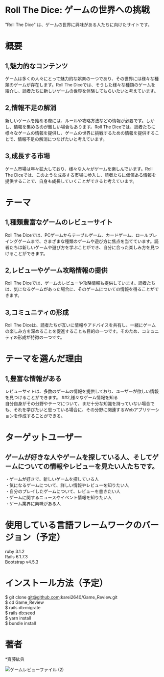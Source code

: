 # Roll The Dice: ゲームの世界への挑戦
"Roll The Dice" は、ゲームの世界に興味がある人たちに向けたサイトです。

# 概要
## 1,魅力的なコンテンツ<br>
ゲームは多くの人々にとって魅力的な娯楽の一つであり、その世界には様々な種類のゲームが存在します。Roll The Diceでは、そうした様々な種類のゲームを紹介し、読者たちに新しいゲームの世界を体験してもらいたいと考えています。

## 2,情報不足の解消<br>
新しいゲームを始める際には、ルールや攻略方法などの情報が必要です。しかし、情報を集めるのが難しい場合もあります。Roll The Diceでは、読者たちに様々なゲームの情報を提供し、ゲームの世界に挑戦するための情報を提供することで、情報不足の解消につなげたいと考えています。

## 3,成長する市場<br>
ゲーム市場は年々拡大しており、様々な人々がゲームを楽しんでいます。Roll The Diceでは、このような成長する市場に参入し、読者たちに価値ある情報を提供することで、自身も成長していくことができると考えています。

# テーマ
## 1,種類豊富なゲームのレビューサイト<br>
Roll The Diceでは、PCゲームからテーブルゲーム、カードゲーム、ロールプレイングゲームまで、さまざまな種類のゲームや遊び方に焦点を当てています。読者たちは新しいゲームや遊び方を学ぶことができ、自分に合った楽しみ方を見つけることができます。

## 2,レビューやゲーム攻略情報の提供<br>
Roll The Diceでは、ゲームのレビューや攻略情報も提供しています。読者たちは、気になるゲームがあった場合に、そのゲームについての情報を得ることができます。

## 3,コミュニティの形成<br>
Roll The Diceは、読者たちが互いに情報やアドバイスを共有し、一緒にゲームの楽しみ方を深めることを促進することも目的の一つです。そのため、コミュニティの形成が特徴の一つです。

# テーマを選んだ理由
## 1,豊富な情報がある<br>
レビューサイトは、多数のゲームの情報を提供しており、ユーザーが欲しい情報を見つけることができます。
##2,様々なゲーム情報を知る<br>
自分自身がその分野やテーマについて、まだ十分な知識を持っていない場合でも、それを学びたいと思っている場合に、その分野に関連するWebアプリケーションを作成することができる。

# ターゲットユーザー
## ゲームが好きな人やゲームを探している人、そしてゲームについての情報やレビューを見たい人たちです。
・ゲームが好きで、新しいゲームを探している人<br>
・気になるゲームについて、詳しい情報やレビューを知りたい人<br>
・自分のプレイしたゲームについて、レビューを書きたい人<br>
・ゲームに関するニュースやイベント情報を知りたい人<br>
・ゲーム業界に興味がある人<br>

# 使用している言語フレームワークのバージョン（予定）
ruby 3.1.2<br>
Rails 6.1.7.3<br>
Bootstrap v4.5.3

# インストール方法（予定）
$ git clone git@github.com:karei2640/Game_Review.git<br>
$ cd Game_Review<br>
$ rails db:migrate<br>
$ rails db:seed<br>
$ yarn install<br>
$ bundle install<br>

# 著者
*齊藤紘典


![ゲームレビューファイル (2)](https://user-images.githubusercontent.com/121594678/229276107-ca406534-64ed-4041-a106-a82ea519b55a.jpg)
